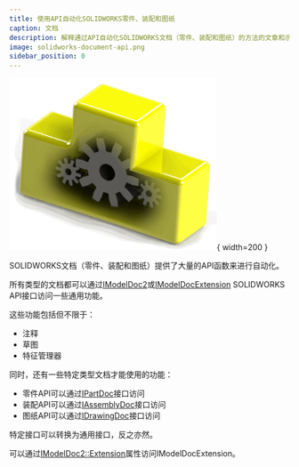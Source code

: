 ```yaml
---
title: 使用API自动化SOLIDWORKS零件、装配和图纸
caption: 文档
description: 解释通过API自动化SOLIDWORKS文档（零件、装配和图纸）的方法的文章和示例
image: solidworks-document-api.png
sidebar_position: 0
---
```

![使用API自动化SOLIDWORKS文档](solidworks-document-api.png){ width=200 }

SOLIDWORKS文档（零件、装配和图纸）提供了大量的API函数来进行自动化。

所有类型的文档都可以通过[IModelDoc2](https://help.solidworks.com/2012/English/api/sldworksapi/SOLIDWORKS.Interop.sldworks~SOLIDWORKS.Interop.sldworks.IModelDoc2.html)或[IModelDocExtension](https://help.solidworks.com/2012/english/api/sldworksapi/SOLIDWORKS.Interop.sldworks~SOLIDWORKS.Interop.sldworks.IModelDocExtension.html) SOLIDWORKS API接口访问一些通用功能。

这些功能包括但不限于：

* 注释
* 草图
* 特征管理器

同时，还有一些特定类型文档才能使用的功能：

* 零件API可以通过[IPartDoc](https://help.solidworks.com/2012/english/api/sldworksapi/solidworks.interop.sldworks~solidworks.interop.sldworks.ipartdoc.html)接口访问
* 装配API可以通过[IAssemblyDoc](https://help.solidworks.com/2012/english/api/sldworksapi/solidworks.interop.sldworks~solidworks.interop.sldworks.iassemblydoc.html)接口访问
* 图纸API可以通过[IDrawingDoc](https://help.solidworks.com/2012/english/api/sldworksapi/solidworks.interop.sldworks~solidworks.interop.sldworks.idrawingdoc.html)接口访问

特定接口可以转换为通用接口，反之亦然。

可以通过[IModelDoc2::Extension](https://help.solidworks.com/2012/english/api/sldworksapi/solidworks.interop.sldworks~solidworks.interop.sldworks.imodeldoc2~extension.html)属性访问IModelDocExtension。
